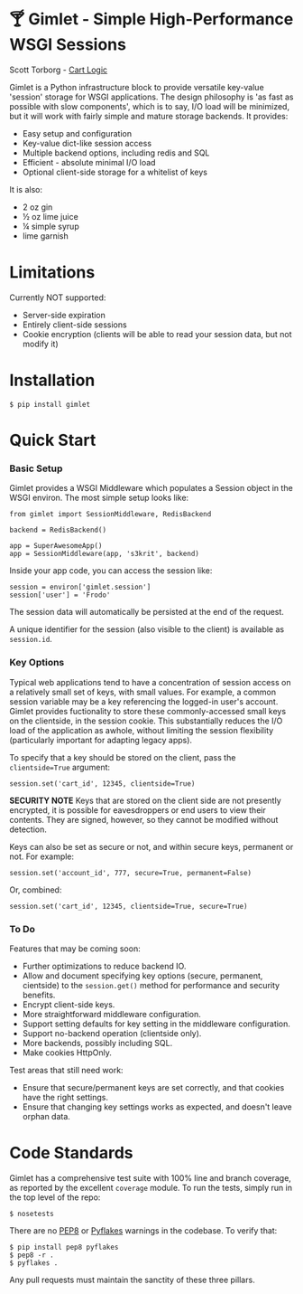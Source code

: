 &#127864; Gimlet - Simple High-Performance WSGI Sessions
========================================================

Scott Torborg - [Cart Logic](http://www.cartlogic.com)

Gimlet is a Python infrastructure block to provide versatile key-value
'session' storage for WSGI applications. The design philosophy is 'as fast as
possible with slow components', which is to say, I/O load will be minimized,
but it will work with fairly simple and mature storage backends. It provides:

* Easy setup and configuration
* Key-value dict-like session access
* Multiple backend options, including redis and SQL
* Efficient - absolute minimal I/O load
* Optional client-side storage for a whitelist of keys

It is also:

* 2 oz gin
* &frac12; oz lime juice
* &frac14; simple syrup
* lime garnish

Limitations
===========

Currently NOT supported:

* Server-side expiration
* Entirely client-side sessions
* Cookie encryption (clients will be able to read your session data, but not
  modify it)


Installation
============

    $ pip install gimlet


Quick Start
===========

### Basic Setup ###

Gimlet provides a WSGI Middleware which populates a Session object in the
WSGI environ. The most simple setup looks like:

    from gimlet import SessionMiddleware, RedisBackend

    backend = RedisBackend()

    app = SuperAwesomeApp()
    app = SessionMiddleware(app, 's3krit', backend)

Inside your app code, you can access the session like:

    session = environ['gimlet.session']
    session['user'] = 'Frodo'

The session data will automatically be persisted at the end of the request.

A unique identifier for the session (also visible to the client) is available
as ``session.id``.

### Key Options ###

Typical web applications tend to have a concentration of session access on a
relatively small set of keys, with small values. For example, a common session
variable may be a key referencing the logged-in user's account. Gimlet provides
fuctionality to store these commonly-accessed small keys on the clientside, in
the session cookie. This substantially reduces the I/O load of the application
as awhole, without limiting the session flexibility (particularly important for
adapting legacy apps).

To specify that a key should be stored on the client, pass the ``clientside=True`` argument:

    session.set('cart_id', 12345, clientside=True)

**SECURITY NOTE** Keys that are stored on the client side are not presently
encrypted, it is possible for eavesdroppers or end users to view their
contents. They are signed, however, so they cannot be modified without
detection.

Keys can also be set as secure or not, and within secure keys, permanent or not. For example:

    session.set('account_id', 777, secure=True, permanent=False)

Or, combined:

    session.set('cart_id', 12345, clientside=True, secure=True)

### To Do ###

Features that may be coming soon:

- Further optimizations to reduce backend IO.
- Allow and document specifying key options (secure, permanent, cientside) to
  the ``session.get()`` method for performance and security benefits.
- Encrypt client-side keys.
- More straightforward middleware configuration.
- Support setting defaults for key setting in the middleware configuration.
- Support no-backend operation (clientside only).
- More backends, possibly including SQL.
- Make cookies HttpOnly.

Test areas that still need work:

- Ensure that secure/permanent keys are set correctly, and that cookies have
  the right settings.
- Ensure that changing key settings works as expected, and doesn't leave orphan
  data.


Code Standards
==============

Gimlet has a comprehensive test suite with 100% line and branch coverage, as
reported by the excellent ``coverage`` module. To run the tests, simply run in
the top level of the repo:

    $ nosetests

There are no [PEP8](http://www.python.org/dev/peps/pep-0008/) or
[Pyflakes](http://pypi.python.org/pypi/pyflakes) warnings in the codebase. To
verify that:

    $ pip install pep8 pyflakes
    $ pep8 -r .
    $ pyflakes .

Any pull requests must maintain the sanctity of these three pillars.
